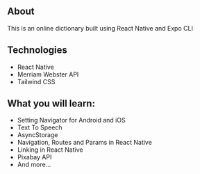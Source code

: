 ## About

This is an online dictionary built using React Native and Expo CLI

## Technologies

- React Native
- Merriam Webster API
- Tailwind CSS

## What you will learn:

- Setting Navigator for Android and iOS
- Text To Speech
- AsyncStorage
- Navigation, Routes and Params in React Native
- Linking in React Native
- Pixabay API
- And more...
